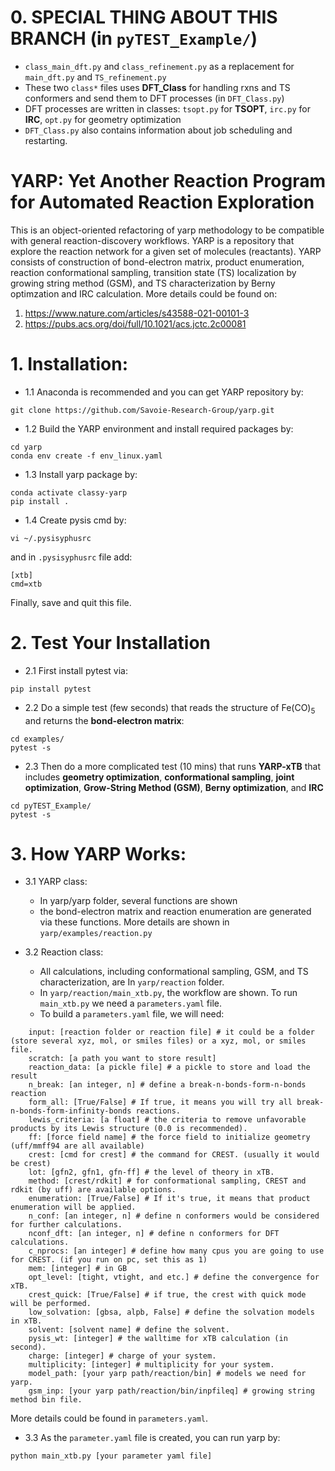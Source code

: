 # 0. SPECIAL THING ABOUT THIS BRANCH (in `pyTEST_Example/`)
* `class_main_dft.py` and `class_refinement.py` as a replacement for `main_dft.py` and `TS_refinement.py`
* These two `class*` files uses **DFT_Class** for handling rxns and TS conformers and send them to DFT processes (in `DFT_Class.py`)
* DFT processes are written in classes: `tsopt.py` for **TSOPT**, `irc.py` for **IRC**, `opt.py` for geometry optimization
* `DFT_Class.py` also contains information about job scheduling and restarting. 


# YARP: Yet Another Reaction Program for Automated Reaction Exploration

This is an object-oriented refactoring of yarp methodology to be compatible with general reaction-discovery workflows. YARP is a repository that explore the reaction network for a given set of molecules (reactants). YARP consists of construction of bond-electron matrix, product enumeration, reaction conformational sampling, transition state (TS) localization by growing string method (GSM), and TS characterization by Berny optimzation and IRC calculation. More details could be found on:

1. https://www.nature.com/articles/s43588-021-00101-3
2. https://pubs.acs.org/doi/full/10.1021/acs.jctc.2c00081

# 1. Installation:
* 1.1 Anaconda is recommended and you can get YARP repository by:
```
git clone https://github.com/Savoie-Research-Group/yarp.git
```
* 1.2 Build the YARP environment and install required packages by:
```
cd yarp
conda env create -f env_linux.yaml
```
* 1.3 Install yarp package by:
```
conda activate classy-yarp
pip install .
```
* 1.4 Create pysis cmd by:
```   
vi ~/.pysisyphusrc
``` 
and in `.pysisyphusrc` file add:
```
[xtb]
cmd=xtb
```
Finally, save and quit this file.

# 2. Test Your Installation
* 2.1 First install pytest via:
```
pip install pytest
```

* 2.2 Do a simple test (few seconds) that reads the structure of Fe(CO)<sub>5</sub> and returns the **bond-electron matrix**:
```
cd examples/
pytest -s
```
* 2.3 Then do a more complicated test (10 mins) that runs **YARP-xTB** that includes **geometry optimization**, **conformational sampling**, **joint optimization**, **Grow-String Method (GSM)**, **Berny optimization**, and **IRC**
```
cd pyTEST_Example/
pytest -s
```

# 3. How YARP Works:

* 3.1 YARP class:
    * In yarp/yarp folder, several functions are shown
    * the bond-electron matrix and reaction enumeration are generated via these functions. More details are shown in `yarp/examples/reaction.py` 

* 3.2 Reaction class:
    * All calculations, including conformational sampling, GSM, and TS characterization, are In `yarp/reaction` folder.
    * In `yarp/reaction/main_xtb.py`, the workflow are shown. To run `main_xtb.py` we need a `parameters.yaml` file.
    * To build a `parameters.yaml` file, we will need:
```
    input: [reaction folder or reaction file] # it could be a folder (store several xyz, mol, or smiles files) or a xyz, mol, or smiles file.
    scratch: [a path you want to store result]
    reaction_data: [a pickle file] # a pickle to store and load the result
    n_break: [an integer, n] # define a break-n-bonds-form-n-bonds reaction
    form_all: [True/False] # If true, it means you will try all break-n-bonds-form-infinity-bonds reactions.
    lewis_criteria: [a float] # the criteria to remove unfavorable products by its Lewis structure (0.0 is recommended).
    ff: [force field name] # the force field to initialize geometry (uff/mmff94 are all available)
    crest: [cmd for crest] # the command for CREST. (usually it would be crest)
    lot: [gfn2, gfn1, gfn-ff] # the level of theory in xTB.
    method: [crest/rdkit] # for conformational sampling, CREST and rdkit (by uff) are available options.
    enumeration: [True/False] # If it's true, it means that product enumeration will be applied.
    n_conf: [an integer, n] # define n conformers would be considered for further calculations.
    nconf_dft: [an integer, n] # define n conformers for DFT calculations.
    c_nprocs: [an integer] # define how many cpus you are going to use for CREST. (if you run on pc, set this as 1)
    mem: [integer] # in GB
    opt_level: [tight, vtight, and etc.] # define the convergence for xTB.
    crest_quick: [True/False] # if true, the crest with quick mode will be performed.
    low_solvation: [gbsa, alpb, False] # define the solvation models in xTB.
    solvent: [solvent name] # define the solvent.
    pysis_wt: [integer] # the walltime for xTB calculation (in second).
    charge: [integer] # charge of your system.
    multiplicity: [integer] # multiplicity for your system.
    model_path: [your yarp path/reaction/bin] # models we need for yarp.
    gsm_inp: [your yarp path/reaction/bin/inpfileq] # growing string method bin file.
```
More details could be found in `parameters.yaml`.

* 3.3 As the `parameter.yaml` file is created, you can run yarp by:
```
python main_xtb.py [your parameter yaml file]
```
